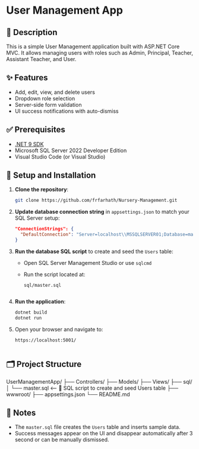 
# User Management App

## 📘 Description
This is a simple User Management application built with ASP.NET Core MVC. It allows managing users with roles such as Admin, Principal, Teacher, Assistant Teacher, and User.

## ✨ Features
- Add, edit, view, and delete users
- Dropdown role selection
- Server-side form validation
- UI success notifications with auto-dismiss

## ✅ Prerequisites
- [.NET 9 SDK](https://dotnet.microsoft.com/en-us/download/dotnet/9.0)
- Microsoft SQL Server 2022 Developer Edition
- Visual Studio Code (or Visual Studio)

## 🚀 Setup and Installation

1. **Clone the repository**:
   ```bash
   git clone https://github.com/frfarhath/Nursery-Management.git


2. **Update database connection string** in `appsettings.json` to match your SQL Server setup:

   ```json
   "ConnectionStrings": {
     "DefaultConnection": "Server=localhost\\MSSQLSERVER01;Database=master;Trusted_Connection=True;TrustServerCertificate=True;"
   }


3. **Run the database SQL script** to create and seed the `Users` table:

   * Open SQL Server Management Studio or use `sqlcmd`
   * Run the script located at:

     ```
     sql/master.sql


4. **Run the application**:

   ```bash
   dotnet build
   dotnet run


5. Open your browser and navigate to:

   ```
   https://localhost:5001/


## 🗂️ Project Structure


UserManagementApp/
├── Controllers/
├── Models/
├── Views/
├── sql/
│   └── master.sql        <-- 📄 SQL script to create and seed Users table
├── wwwroot/
├── appsettings.json
└── README.md


## 📝 Notes

* The `master.sql` file creates the `Users` table and inserts sample data.
* Success messages appear on the UI and disappear automatically after 3 second or can be manually dismissed.

